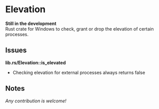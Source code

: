 # Elevation
**Still in the development** <br>
Rust crate for Windows to check, grant or drop the elevation of certain processes.

## Issues
**lib.rs/Elevation::is_elevated** 
- Checking elevation for external processes always returns false 

<!-- 
<br>
 
**Daa**
- asdas
- asdasd
-->

## Notes
*Any contribution is welcome!* 